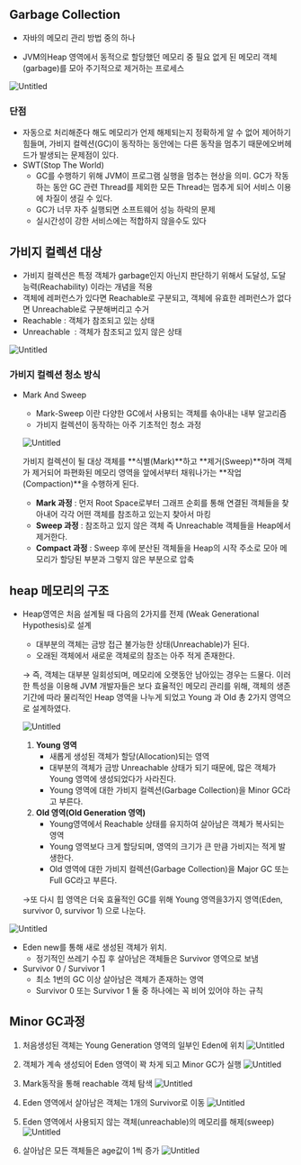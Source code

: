 ## **Garbage Collection**

- 자바의 메모리 관리 방법 중의 하나

- JVM의Heap 영역에서 동적으로 할당했던 메모리 중 필요 없게 된 메모리 객체(garbage)를 모아 주기적으로 제거하는 프로세스

![Untitled](./assets/GC.PNG)

### 단점

- 자동으로 처리해준다 해도 메모리가 언제 해제되는지 정확하게 알 수 없어 제어하기 힘들며, 가비지 컬렉션(GC)이 동작하는 동안에는 다른 동작을 멈추기 때문에오버헤드가 발생되는 문제점이 있다.
- SWT(Stop The World)
    - GC를 수행하기 위해 JVM이 프로그램 실행을 멈추는 현상을 의미.
    GC가 작동하는 동안 GC 관련 Thread를 제외한 모든 Thread는 멈추게 되어 서비스 이용에 차질이 생길 수 있다.
    - GC가 너무 자주 실행되면 소프트웨어 성능 하락의 문제
    - 실시간성이 강한 서비스에는 적합하지 않을수도 있다

## **가비지 컬렉션 대상**

- 가비지 컬렉션은 특정 객체가 garbage인지 아닌지 판단하기 위해서 도달성, 도달능력(Reachability) 이라는 개념을 적용
- 객체에 레퍼런스가 있다면 Reachable로 구분되고, 객체에 유효한 레퍼런스가 없다면 Unreachable로 구분해버리고 수거
- Reachable : 객체가 참조되고 있는 상태
- Unreachable  : 객체가 참조되고 있지 않은 상태

![Untitled](./assets/jvm.PNG)

### **가비지 컬렉션 청소 방식**

- Mark And Sweep
    - Mark-Sweep 이란 다양한 GC에서 사용되는 객체를 솎아내는 내부 알고리즘
    - 가비지 컬렉션이 동작하는 아주 기초적인 청소 과정
    
    ![Untitled](./assets/clear.PNG)
    
    가비지 컬렉션이 될 대상 객체를 **식별(Mark)**하고 **제거(Sweep)**하며 객체가 제거되어 파편화된 메모리 영역을 앞에서부터 채워나가는 **작업(Compaction)**을 수행하게 된다. 
    
    - **Mark 과정** : 먼저 Root Space로부터 그래프 순회를 통해 연결된 객체들을 찾아내어 각각 어떤 객체를 참조하고 있는지 찾아서 마킹
    - **Sweep 과정** : 참조하고 있지 않은 객체 즉 Unreachable 객체들을 Heap에서 제거한다.
    - **Compact 과정** : Sweep 후에 분산된 객체들을 Heap의 시작 주소로 모아 메모리가 할당된 부분과 그렇지 않은 부분으로 압축

## **heap 메모리의 구조**

- Heap영역은 처음 설계될 때 다음의 2가지를 전제 (Weak Generational Hypothesis)로 설계
    - 대부분의 객체는 금방 접근 불가능한 상태(Unreachable)가 된다.
    - 오래된 객체에서 새로운 객체로의 참조는 아주 적게 존재한다.
    
    → 즉, 객체는 대부분 일회성되며, 메모리에 오랫동안 남아있는 경우는 드물다. 이러한 특성을 이용해 JVM 개발자들은 보다 효율적인 메모리 관리를 위해, 객체의 생존 기간에 따라 물리적인 Heap 영역을 나누게 되었고 Young 과 Old 총 2가지 영역으로 설계하였다.
    
    ![Untitled](./assets/heap.PNG)
    
    1. **Young 영역**
        - 새롭게 생성된 객체가 할당(Allocation)되는 영역
        - 대부분의 객체가 금방 Unreachable 상태가 되기 때문에, 많은 객체가 Young 영역에 생성되었다가 사라진다.
        - Young 영역에 대한 가비지 컬렉션(Garbage Collection)을 Minor GC라고 부른다.
    2. **Old 영역(Old Generation 영역)**
        - Young영역에서 Reachable 상태를 유지하여 살아남은 객체가 복사되는 영역
        - Young 영역보다 크게 할당되며, 영역의 크기가 큰 만큼 가비지는 적게 발생한다.
        - Old 영역에 대한 가비지 컬렉션(Garbage Collection)을 Major GC 또는 Full GC라고 부른다.
    
    →또 다시 힙 영역은 더욱 효율적인 GC를 위해 Young 영역을3가지 영역(Eden, survivor 0, survivor 1) 으로 나눈다.
    

![Untitled](./assets/eden.PNG)

- Eden new를 통해 새로 생성된 객체가 위치.
    - 정기적인 쓰레기 수집 후 살아남은 객체들은 Survivor 영역으로 보냄
- Survivor 0 / Survivor 1
    - 최소 1번의 GC 이상 살아남은 객체가 존재하는 영역
    - Survivor 0 또는 Survivor 1 둘 중 하나에는 꼭 비어 있어야 하는 규칙
    

## Minor GC과정 

1. 처음생성된 객체는 Young Generation 영역의 일부인 Eden에 위치
![Untitled](./assets/m1.PNG)

2. 객체가 계속 생성되어 Eden 영역이 꽉 차게 되고 Minor GC가 실행
![Untitled](./assets/m2.PNG)

3. Mark동작을 통해 reachable 객체 탐색
![Untitled](./assets/m3.PNG)

4. Eden 영역에서 살아남은 객체는 1개의 Survivor로 이동
![Untitled](./assets/m4.PNG)

5. Eden 영역에서 사용되지 않는 객체(unreachable)의 메모리를 해제(sweep)
![Untitled](./assets/m5.PNG)

6. 살아남은 모든 객체들은 age값이 1씩 증가
![Untitled](./assets/m6.PNG)